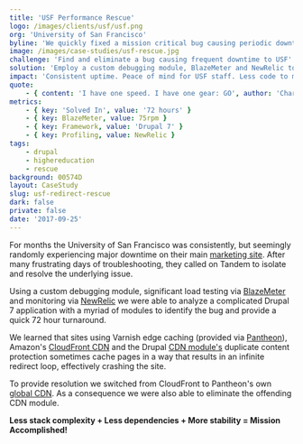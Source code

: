 ```yaml
---
title: 'USF Performance Rescue'
logo: /images/clients/usf/usf.png
org: 'University of San Francisco'
byline: 'We quickly fixed a mission critical bug causing periodic downtime to <strong>University of San Francisco''s</strong> main marketing site.'
image: /images/case-studies/usf-rescue.jpg
challenge: 'Find and eliminate a bug causing frequent downtime to USF''s primary marketing site.'
solution: 'Employ a custom debugging module, BlazeMeter and NewRelic to locate and squash bug.'
impact: 'Consistent uptime. Peace of mind for USF staff. Less code to manage going forward.'
quote:
    - { content: 'I have one speed. I have one gear: GO', author: 'Charlie Sheen' }
metrics:
    - { key: 'Solved In', value: '72 hours' }
    - { key: BlazeMeter, value: 75rpm }
    - { key: Framework, value: 'Drupal 7' }
    - { key: Profiling, value: NewRelic }
tags:
    - drupal
    - highereducation
    - rescue
background: 00574D
layout: CaseStudy
slug: usf-redirect-rescue
dark: false
private: false
date: '2017-09-25'
---
```


For months the University of San Francisco was consistently, but seemingly randomly experiencing major downtime on their main [marketing site](http://usfca.edu). After many frustrating days of troubleshooting, they called on Tandem to isolate and resolve the underlying issue.

Using a custom debugging module, significant load testing via [BlazeMeter](https://www.blazemeter.com/) and monitoring via [NewRelic](https://newrelic.com/) we were able to analyze a complicated Drupal 7 application with a myriad of modules to identify the bug and provide a quick 72 hour turnaround.

We learned that sites using Varnish edge caching (provided via [Pantheon](http://pantheon.io)), Amazon's [CloudFront CDN](https://aws.amazon.com/cloudfront/) and the Drupal [CDN module's](https://www.drupal.org/project/cdn) duplicate content protection sometimes cache pages in a way that results in an infinite redirect loop, effectively crashing the site.

To provide resolution we switched from CloudFront to Pantheon's own [global CDN](https://pantheon.io/global-cdn). As a consequence we were also able to eliminate the offending CDN module.

<strong>Less stack complexity + Less dependencies + More stability = Mission Accomplished!</strong>

